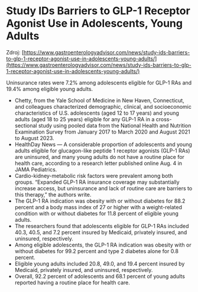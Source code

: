# Study IDs Barriers to GLP-1 Receptor Agonist Use in Adolescents, Young Adults

Zdroj: [https://www.gastroenterologyadvisor.com/news/study-ids-barriers-to-glp-1-receptor-agonist-use-in-adolescents-young-adults/](https://www.gastroenterologyadvisor.com/news/study-ids-barriers-to-glp-1-receptor-agonist-use-in-adolescents-young-adults/)

Uninsurance rates were 7.2% among adolescents eligible for GLP-1 RAs and 19.4% among eligible young adults.

- Chetty, from the Yale School of Medicine in New Haven, Connecticut, and colleagues characterized demographic, clinical, and socioeconomic characteristics of U.S. adolescents (aged 12 to 17 years) and young adults (aged 18 to 25 years) eligible for any GLP-1 RA in a cross-sectional study using pooled data from the National Health and Nutrition Examination Survey from January 2017 to March 2020 and August 2021 to August 2023.
- HealthDay News — A considerable proportion of adolescents and young adults eligible for glucagon-like peptide 1 receptor agonists (GLP-1 RAs) are uninsured, and many young adults do not have a routine place for health care, according to a research letter published online Aug. 4 in JAMA Pediatrics.
- Cardio-kidney-metabolic risk factors were prevalent among both groups. “Expanded GLP-1 RA insurance coverage may substantially increase access, but uninsurance and lack of routine care are barriers to this therapy,” the authors write.
- The GLP-1 RA indication was obesity with or without diabetes for 88.2 percent and a body mass index of 27 or higher with a weight-related condition with or without diabetes for 11.8 percent of eligible young adults.
- The researchers found that adolescents eligible for GLP-1 RAs included 40.3, 40.5, and 7.2 percent insured by Medicaid, privately insured, and uninsured, respectively.
- Among eligible adolescents, the GLP-1 RA indication was obesity with or without diabetes for 99.2 percent and type 2 diabetes alone for 0.8 percent.
- Eligible young adults included 20.8, 49.0, and 19.4 percent insured by Medicaid, privately insured, and uninsured, respectively.
- Overall, 92.2 percent of adolescents and 68.1 percent of young adults reported having a routine place for health care.
